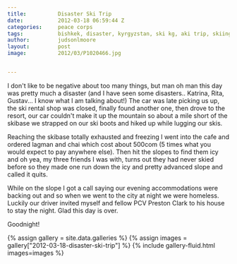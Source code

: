 ```yaml
---
title:			Disaster Ski Trip
date:			2012-03-18 06:59:44 Z
categories:		peace corps
tags:			bishkek, disaster, kyrgyzstan, ski kg, aki trip, skiing, tik
author:			judsonlmoore
layout:			post
image:			2012/03/P1020466.jpg


---
```


I don't like to be negative about too many things, but man oh man this day was pretty much a disaster (and I have seen some disasters.. Katrina, Rita, Gustav... I know what I am talking about!) The car was late picking us up, the ski rental shop was closed, finally found another one, then drove to the resort, our car couldn't make it up the mountain so about a mile short of the skibase we strapped on our ski boots and hiked up while lugging our skis.

Reaching the skibase totally exhausted and freezing I went into the cafe and ordered lagman and chai which cost about 500com (5 times what you would expect to pay anywhere else). Then hit the slopes to find them icy and oh yea, my three friends I was with, turns out they had never skied before so they made one run down the icy and pretty advanced slope and called it quits.

While on the slope I got a call saying our evening accommodations were backing out and so when we went to the city at night we were homeless. Luckily our driver invited myself and fellow PCV Preston Clark to his house to stay the night. Glad this day is over.

Goodnight!

{% assign gallery = site.data.galleries %}
{% assign images = gallery["2012-03-18-disaster-ski-trip"] %}
{% include gallery-fluid.html images=images %}